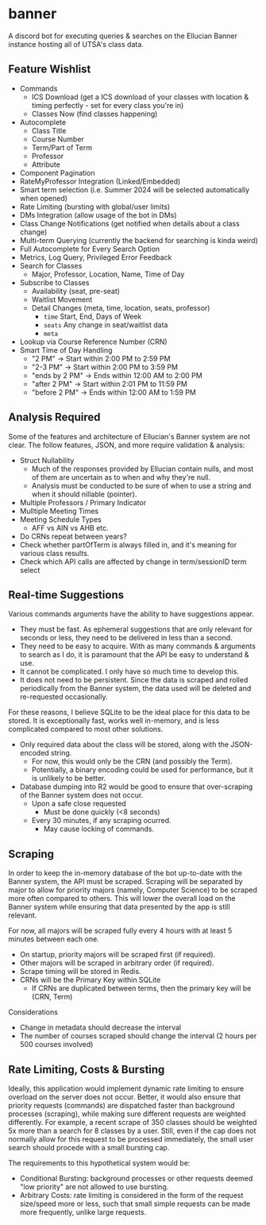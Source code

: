 # banner

A discord bot for executing queries & searches on the Ellucian Banner instance hosting all of UTSA's class data.

## Feature Wishlist

- Commands
  - ICS Download (get a ICS download of your classes with location & timing perfectly - set for every class you're in)
  - Classes Now (find classes happening)
- Autocomplete
  - Class Title
  - Course Number
  - Term/Part of Term
  - Professor
  - Attribute
- Component Pagination
- RateMyProfessor Integration (Linked/Embedded)
- Smart term selection (i.e. Summer 2024 will be selected automatically when opened)
- Rate Limiting (bursting with global/user limits)
- DMs Integration (allow usage of the bot in DMs)
- Class Change Notifications (get notified when details about a class change)
- Multi-term Querying (currently the backend for searching is kinda weird)
- Full Autocomplete for Every Search Option
- Metrics, Log Query, Privileged Error Feedback
- Search for Classes
    - Major, Professor, Location, Name, Time of Day
- Subscribe to Classes
    - Availability (seat, pre-seat)
    - Waitlist Movement
    - Detail Changes (meta, time, location, seats, professor)
        - `time` Start, End, Days of Week
        - `seats` Any change in seat/waitlist data
        - `meta` 
- Lookup via Course Reference Number (CRN)
- Smart Time of Day Handling
    - "2 PM" -> Start within 2:00 PM to 2:59 PM
    - "2-3 PM" -> Start within 2:00 PM to 3:59 PM
    - "ends by 2 PM" -> Ends within 12:00 AM to 2:00 PM
    - "after 2 PM" -> Start within 2:01 PM to 11:59 PM
    - "before 2 PM" -> Ends within 12:00 AM to 1:59 PM

## Analysis Required

Some of the features and architecture of Ellucian's Banner system are not clear.
The follow features, JSON, and more require validation & analysis:

- Struct Nullability
  - Much of the responses provided by Ellucian contain nulls, and most of them are uncertain as to when and why they're null.
  - Analysis must be conducted to be sure of when to use a string and when it should nillable (pointer).
- Multiple Professors / Primary Indicator
- Mulltiple Meeting Times
- Meeting Schedule Types
  - AFF vs AIN vs AHB etc.
- Do CRNs repeat between years?
- Check whether partOfTerm is always filled in, and it's meaning for various class results.
- Check which API calls are affected by change in term/sessionID term select

## Real-time Suggestions

Various commands arguments have the ability to have suggestions appear.

- They must be fast. As ephemeral suggestions that are only relevant for seconds or less, they need to be delivered in less than a second.
- They need to be easy to acquire. With as many commands & arguments to search as I do, it is paramount that the API be easy to understand & use.
- It cannot be complicated. I only have so much time to develop this.
- It does not need to be persistent. Since the data is scraped and rolled periodically from the Banner system, the data used will be deleted and re-requested occasionally.

For these reasons, I believe SQLite to be the ideal place for this data to be stored.
It is exceptionally fast, works well in-memory, and is less complicated compared to most other solutions.

- Only required data about the class will be stored, along with the JSON-encoded string.
  - For now, this would only be the CRN (and possibly the Term).
  - Potentially, a binary encoding could be used for performance, but it is unlikely to be better.
- Database dumping into R2 would be good to ensure that over-scraping of the Banner system does not occur.
  - Upon a safe close requested
    - Must be done quickly (<8 seconds)
  - Every 30 minutes, if any scraping ocurred.
    - May cause locking of commands.

## Scraping

In order to keep the in-memory database of the bot up-to-date with the Banner system, the API must be scraped.
Scraping will be separated by major to allow for priority majors (namely, Computer Science) to be scraped more often compared to others.
This will lower the overall load on the Banner system while ensuring that data presented by the app is still relevant.

For now, all majors will be scraped fully every 4 hours with at least 5 minutes between each one.
- On startup, priority majors will be scraped first (if required).
- Other majors will be scraped in arbitrary order (if required).
- Scrape timing will be stored in Redis.
- CRNs will be the Primary Key within SQLite
  - If CRNs are duplicated between terms, then the primary key will be (CRN, Term)

Considerations
- Change in metadata should decrease the interval
- The number of courses scraped should change the interval (2 hours per 500 courses involved)

## Rate Limiting, Costs & Bursting

Ideally, this application would implement dynamic rate limiting to ensure overload on the server does not occur.
Better, it would also ensure that priority requests (commands) are dispatched faster than background processes (scraping), while making sure different requests are weighted differently.
For example, a recent scrape of 350 classes should be weighted 5x more than a search for 8 classes by a user.
Still, even if the cap does not normally allow for this request to be processed immediately, the small user search should procede with a small bursting cap.

The requirements to this hypothetical system would be:
- Conditional Bursting: background processes or other requests deemed "low priority" are not allowed to use bursting.
- Arbitrary Costs: rate limiting is considered in the form of the request size/speed more or less, such that small simple requests can be made more frequently, unlike large requests.